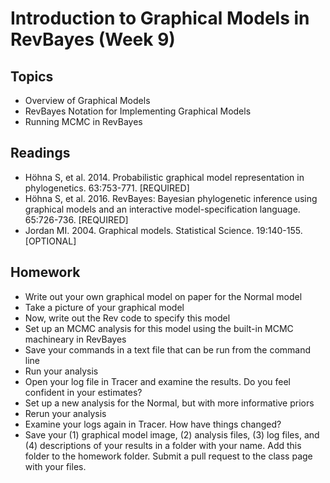 # Introduction to Graphical Models in RevBayes (Week 9)

## Topics
- Overview of Graphical Models
- RevBayes Notation for Implementing Graphical Models
- Running MCMC in RevBayes

## Readings
- Höhna S, et al. 2014. Probabilistic graphical model representation in phylogenetics. 63:753-771. [REQUIRED]
- Höhna S, et al. 2016. RevBayes: Bayesian phylogenetic inference using graphical models and an interactive model-specification language. 65:726-736. [REQUIRED]
- Jordan MI. 2004. Graphical models. Statistical Science. 19:140-155. [OPTIONAL]

## Homework
- Write out your own graphical model on paper for the Normal model
- Take a picture of your graphical model
- Now, write out the Rev code to specify this model
- Set up an MCMC analysis for this model using the built-in MCMC machineary in RevBayes
- Save your commands in a text file that can be run from the command line
- Run your analysis
- Open your log file in Tracer and examine the results. Do you feel confident in your estimates?
- Set up a new analysis for the Normal, but with more informative priors
- Rerun your analysis
- Examine your logs again in Tracer. How have things changed?
- Save your (1) graphical model image, (2) analysis files, (3) log files, and (4) descriptions of your results in a folder with your name. Add this folder to the homework folder. Submit a pull request to the class page with your files.